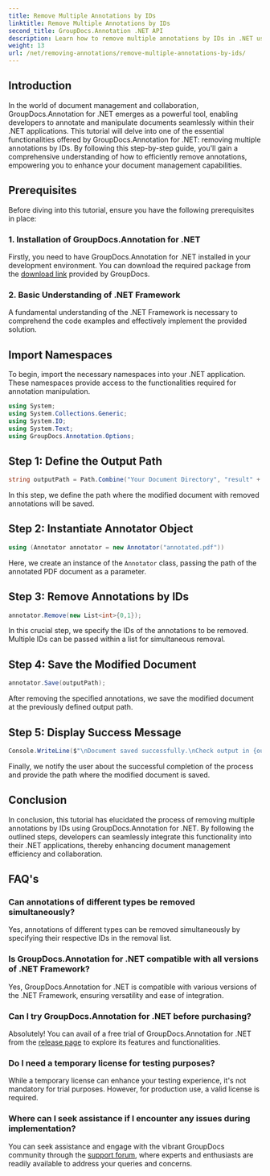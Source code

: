 ```yaml
---
title: Remove Multiple Annotations by IDs
linktitle: Remove Multiple Annotations by IDs
second_title: GroupDocs.Annotation .NET API
description: Learn how to remove multiple annotations by IDs in .NET using GroupDocs.Annotation, enhancing your document management capabilities effortlessly.
weight: 13
url: /net/removing-annotations/remove-multiple-annotations-by-ids/
---
```

## Introduction
In the world of document management and collaboration, GroupDocs.Annotation for .NET emerges as a powerful tool, enabling developers to annotate and manipulate documents seamlessly within their .NET applications. This tutorial will delve into one of the essential functionalities offered by GroupDocs.Annotation for .NET: removing multiple annotations by IDs. By following this step-by-step guide, you'll gain a comprehensive understanding of how to efficiently remove annotations, empowering you to enhance your document management capabilities.
## Prerequisites
Before diving into this tutorial, ensure you have the following prerequisites in place:
### 1. Installation of GroupDocs.Annotation for .NET
Firstly, you need to have GroupDocs.Annotation for .NET installed in your development environment. You can download the required package from the [download link](https://releases.groupdocs.com/annotation/net/) provided by GroupDocs.
### 2. Basic Understanding of .NET Framework
A fundamental understanding of the .NET Framework is necessary to comprehend the code examples and effectively implement the provided solution.

## Import Namespaces
To begin, import the necessary namespaces into your .NET application. These namespaces provide access to the functionalities required for annotation manipulation.
```csharp
using System;
using System.Collections.Generic;
using System.IO;
using System.Text;
using GroupDocs.Annotation.Options;
```

## Step 1: Define the Output Path
```csharp
string outputPath = Path.Combine("Your Document Directory", "result" + Path.GetExtension("input.pdf"));
```
In this step, we define the path where the modified document with removed annotations will be saved.
## Step 2: Instantiate Annotator Object
```csharp
using (Annotator annotator = new Annotator("annotated.pdf"))
```
Here, we create an instance of the `Annotator` class, passing the path of the annotated PDF document as a parameter.
## Step 3: Remove Annotations by IDs
```csharp
annotator.Remove(new List<int>{0,1});
```
In this crucial step, we specify the IDs of the annotations to be removed. Multiple IDs can be passed within a list for simultaneous removal.
## Step 4: Save the Modified Document
```csharp
annotator.Save(outputPath);
```
After removing the specified annotations, we save the modified document at the previously defined output path.
## Step 5: Display Success Message
```csharp
Console.WriteLine($"\nDocument saved successfully.\nCheck output in {outputPath}.");
```
Finally, we notify the user about the successful completion of the process and provide the path where the modified document is saved.

## Conclusion
In conclusion, this tutorial has elucidated the process of removing multiple annotations by IDs using GroupDocs.Annotation for .NET. By following the outlined steps, developers can seamlessly integrate this functionality into their .NET applications, thereby enhancing document management efficiency and collaboration.
## FAQ's
### Can annotations of different types be removed simultaneously?
Yes, annotations of different types can be removed simultaneously by specifying their respective IDs in the removal list.
### Is GroupDocs.Annotation for .NET compatible with all versions of .NET Framework?
Yes, GroupDocs.Annotation for .NET is compatible with various versions of the .NET Framework, ensuring versatility and ease of integration.
### Can I try GroupDocs.Annotation for .NET before purchasing?
Absolutely! You can avail of a free trial of GroupDocs.Annotation for .NET from the [release page](https://releases.groupdocs.com/) to explore its features and functionalities.
### Do I need a temporary license for testing purposes?
While a temporary license can enhance your testing experience, it's not mandatory for trial purposes. However, for production use, a valid license is required.
### Where can I seek assistance if I encounter any issues during implementation?
You can seek assistance and engage with the vibrant GroupDocs community through the [support forum](https://forum.groupdocs.com/c/annotation/10), where experts and enthusiasts are readily available to address your queries and concerns.
